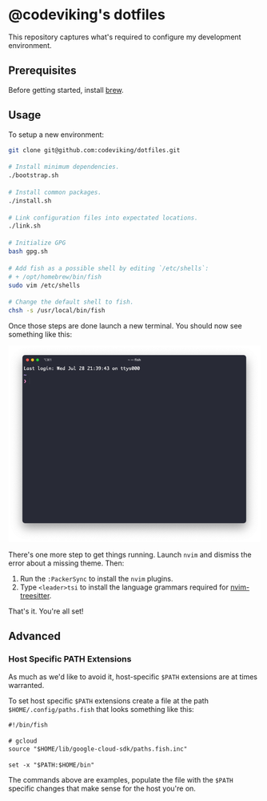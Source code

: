 # @codeviking's dotfiles

This repository captures what's required to configure my development
environment.

## Prerequisites

Before getting started, install [brew](https://brew.sh).

## Usage

To setup a new environment:

```bash
git clone git@github.com:codeviking/dotfiles.git

# Install minimum dependencies.
./bootstrap.sh

# Install common packages.
./install.sh

# Link configuration files into expectated locations.
./link.sh

# Initialize GPG
bash gpg.sh

# Add fish as a possible shell by editing `/etc/shells`:
# + /opt/homebrew/bin/fish
sudo vim /etc/shells

# Change the default shell to fish.
chsh -s /usr/local/bin/fish
```

Once those steps are done launch a new terminal. You should now see
something like this:

![Screenshot of the configured TTY](tty.png)

There's one more step to get things running. Launch `nvim` and dismiss the
error about a missing theme. Then:

1. Run the `:PackerSync` to install the `nvim` plugins.
1. Type `<leader>tsi` to install the language grammars required for
   [nvim-treesitter](https://github.com/nvim-treesitter/nvim-treesitter).

That's it. You're all set!

## Advanced

### Host Specific PATH Extensions

As much as we'd like to avoid it, host-specific `$PATH` extensions are at 
times warranted.

To set host specific `$PATH` extensions create a file at the path
`$HOME/.config/paths.fish` that looks something like this:

```fish
#!/bin/fish

# gcloud
source "$HOME/lib/google-cloud-sdk/paths.fish.inc"

set -x "$PATH:$HOME/bin"
```

The commands above are examples, populate the file with the `$PATH` specific 
changes that make sense for the host you're on.

